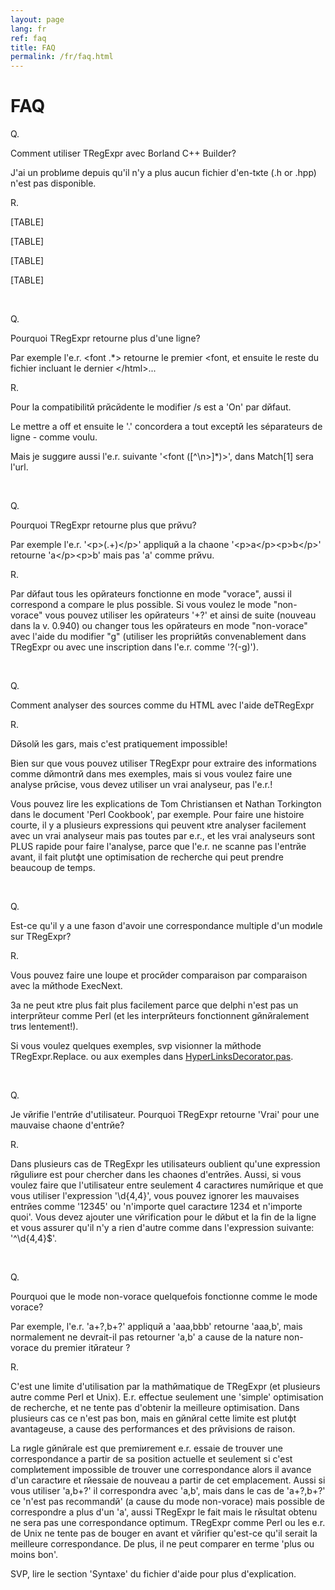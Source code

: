 ```yaml
---
layout: page
lang: fr
ref: faq
title: FAQ
permalink: /fr/faq.html
---
```


FAQ
===

Q.

Comment utiliser TRegExpr avec Borland C++ Builder?

J'ai un problиme depuis qu'il n'y a plus aucun fichier d'en-tкte (.h or
.hpp) n'est pas disponible.

R.

[TABLE]

[TABLE]

[TABLE]

[TABLE]

 

Q.

Pourquoi TRegExpr retourne plus d'une ligne?

Par exemple l'e.r. &lt;font .\*&gt; retourne le premier &lt;font, et
ensuite le reste du fichier incluant le dernier &lt;/html&gt;...

R.

Pour la compatibilitй prйcйdente le modifier /s est а 'On' par dйfaut.

Le mettre а off et ensuite le '.' concordera а tout exceptй les
séparateurs de ligne - comme voulu.

Mais je suggиre aussi l'e.r. suivante '&lt;font (\[^\\n&gt;\]\*)&gt;',
dans Match\[1\] sera l'url.

 

Q.

Pourquoi TRegExpr retourne plus que prйvu?

Par exemple l'e.r. '&lt;p&gt;(.+)&lt;/p&gt;' appliquй а la chaоne
'&lt;p&gt;a&lt;/p&gt;&lt;p&gt;b&lt;/p&gt;' retourne
'a&lt;/p&gt;&lt;p&gt;b' mais pas 'a' comme prйvu.

R.

Par dйfaut tous les opйrateurs fonctionne en mode "vorace", aussi il
correspond а compare le plus possible. Si vous voulez le mode
"non-vorace" vous pouvez utiliser les opйrateurs '+?' et ainsi de suite
(nouveau dans la v. 0.940) ou changer tous les opйrateurs en mode
"non-vorace" avec l'aide du modifier "g" (utiliser les propriйtйs
convenablement dans TRegExpr ou avec une inscription dans l'e.r. comme
'?(-g)').

 

Q.

Comment analyser des sources comme du HTML avec l'aide deTRegExpr

R.

Dйsolй les gars, mais c'est pratiquement impossible!

Bien sur que vous pouvez utiliser TRegExpr pour extraire des
informations comme dйmontrй dans mes exemples, mais si vous voulez faire
une analyse prйcise, vous devez utiliser un vrai analyseur, pas l'e.r.!

Vous pouvez lire les explications de Tom Christiansen et Nathan
Torkington dans le document 'Perl Cookbook', par exemple. Pour faire une
histoire courte, il y a plusieurs expressions qui peuvent кtre analyser
facilement avec un vrai analyseur mais pas toutes par e.r., et les vrai
analyseurs sont PLUS rapide pour faire l'analyse, parce que l'e.r. ne
scanne pas l'entrйe avant, il fait plutфt une optimisation de recherche
qui peut prendre beaucoup de temps.

 

Q.

Est-ce qu'il y a une faзon d'avoir une correspondance multiple d'un
modиle sur TRegExpr?

R.

Vous pouvez faire une loupe et procйder comparaison par comparaison avec
la mйthode ExecNext.

Зa ne peut кtre plus fait plus facilement parce que delphi n'est pas un
interprйteur comme Perl (et les interprйteurs fonctionnent gйnйralement
trиs lentement!).

Si vous voulez quelques exemples, svp visionner la mйthode
TRegExpr.Replace. ou aux exemples dans
[HyperLinksDecorator.pas](#hyperlinksdecorator.html).

 

Q.

Je vйrifie l'entrйe d'utilisateur. Pourquoi TRegExpr retourne 'Vrai'
pour une mauvaise chaоne d'entrйe?

R.

Dans plusieurs cas de TRegExpr les utilisateurs oublient qu'une
expression rйguliиre est pour chercher dans les chaоnes d'entrйes.
Aussi, si vous voulez faire que l'utilisateur entre seulement 4
caractиres numйrique et que vous utiliser l'expression '\\d{4,4}', vous
pouvez ignorer les mauvaises entrйes comme '12345' ou 'n'importe quel
caractиre 1234 et n'importe quoi'. Vous devez ajouter une vйrification
pour le dйbut et la fin de la ligne et vous assurer qu'il n'y a rien
d'autre comme dans l'expression suivante: '^\\d{4,4}$'.

 

Q.

Pourquoi que le mode non-vorace quelquefois fonctionne comme le mode
vorace?

Par exemple, l'e.r. 'a+?,b+?' appliquй а 'aaa,bbb' retourne 'aaa,b',
mais normalement ne devrait-il pas retourner 'a,b' а cause de la nature
non-vorace du premier itйrateur ?

R.

C'est une limite d'utilisation par la mathйmatique de TRegExpr (et
plusieurs autre comme Perl et Unix). E.r. effectue seulement une
'simple' optimisation de recherche, et ne tente pas d'obtenir la
meilleure optimisation. Dans plusieurs cas ce n'est pas bon, mais en
gйnйral cette limite est plutфt avantageuse, а cause des performances et
des prйvisions de raison.

La rиgle gйnйrale est que premiиrement e.r. essaie de trouver une
correspondance а partir de sa position actuelle et seulement si c'est
complиtement impossible de trouver une correspondance alors il avance
d'un caractиre et rйessaie de nouveau а partir de cet emplacement. Aussi
si vous utiliser 'a,b+?' il correspondra avec 'a,b', mais dans le cas de
'a+?,b+?' ce 'n'est pas recommandй' (а cause du mode non-vorace) mais
possible de correspondre а plus d'un 'a', aussi TRegExpr le fait mais le
rйsultat obtenu ne sera pas une correspondance optimum. TRegExpr comme
Perl ou les e.r. de Unix ne tente pas de bouger en avant et vйrifier
qu'est-ce qu'il serait la meilleure correspondance. De plus, il ne peut
comparer en terme 'plus ou moins bon'.

SVP, lire le section 'Syntaxe' du fichier d'aide pour plus
d'explication.
